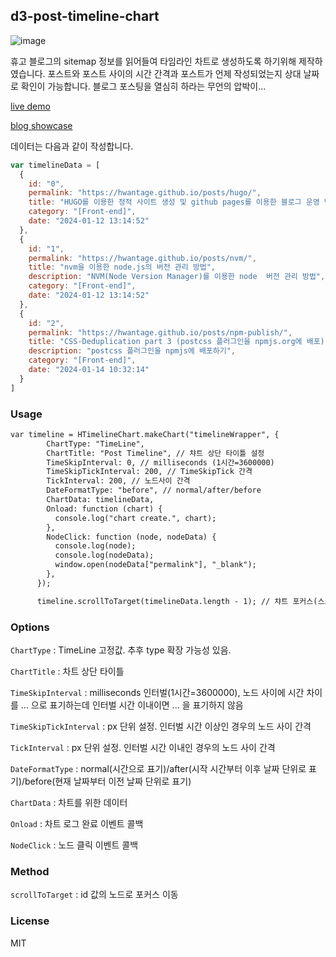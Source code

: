 
## d3-post-timeline-chart

![image](https://github.com/hwantage/d3-post-timeline-chart/assets/82494320/ac2a071e-e9db-4036-9f71-c8ad82e8ecc6)

휴고 블로그의 sitemap 정보를 읽어들여 타임라인 차트로 생성하도록 하기위해 제작하였습니다.
포스트와 포스트 사이의 시간 간격과 포스트가 언제 작성되었는지 상대 날짜로 확인이 가능합니다. 블로그 포스팅을 열심히 하라는 무언의 압박이...

[live demo](https://hwantage.github.io/d3-post-timeline-chart/timeline.html)

[blog showcase](https://hwantage.github.io/posts/)

데이터는 다음과 같이 작성합니다.
```js
var timelineData = [
  {
    id: "0",
    permalink: "https://hwantage.github.io/posts/hugo/",
    title: "HUGO를 이용한 정적 사이트 생성 및 github pages를 이용한 블로그 운영 방법",
    category: "[Front-end]",
    date: "2024-01-12 13:14:52"
  },
  {
    id: "1",
    permalink: "https://hwantage.github.io/posts/nvm/",
    title: "nvm을 이용한 node.js의 버전 관리 방법",
    description: "NVM(Node Version Manager)를 이용한 node  버전 관리 방법",
    category: "[Front-end]",
    date: "2024-01-12 13:14:52"
  },
  {
    id: "2",
    permalink: "https://hwantage.github.io/posts/npm-publish/",
    title: "CSS-Deduplication part 3 (postcss 플러그인을 npmjs.org에 배포)",
    description: "postcss 플러그인을 npmjs에 배포하기",
    category: "[Front-end]",
    date: "2024-01-14 10:32:14"
  }
]
```

### Usage
```html
var timeline = HTimelineChart.makeChart("timelineWrapper", {
        ChartType: "TimeLine",
        ChartTitle: "Post Timeline", // 챠트 상단 타이틀 설정
        TimeSkipInterval: 0, // milliseconds (1시간=3600000)
        TimeSkipTickInterval: 200, // TimeSkipTick 간격
        TickInterval: 200, // 노드사이 간격
        DateFormatType: "before", // normal/after/before
        ChartData: timelineData,
        Onload: function (chart) {
          console.log("chart create.", chart);
        },
        NodeClick: function (node, nodeData) {
          console.log(node);
          console.log(nodeData);
          window.open(nodeData["permalink"], "_blank");
        },
      });

      timeline.scrollToTarget(timelineData.length - 1); // 챠트 포커스(스크롤) 이동
```

### Options
`ChartType` : TimeLine 고정값. 추후 type 확장 가능성 있음.

`ChartTitle` : 차트 상단 타이틀

`TimeSkipInterval` : milliseconds 인터벌(1시간=3600000), 노드 사이에 시간 차이를 ... 으로 표기하는데 인터벌 시간 이내이면 ... 을 표기하지 않음

`TimeSkipTickInterval` : px 단위 설정. 인터벌 시간 이상인 경우의 노드 사이 간격

`TickInterval` : px 단위 설정. 인터벌 시간 이내인 경우의 노드 사이 간격

`DateFormatType` : normal(시간으로 표기)/after(시작 시간부터 이후 날짜 단위로 표기)/before(현재 날짜부터 이전 날짜 단위로 표기)

`ChartData` : 차트를 위한 데이터 

`Onload` : 차트 로그 완료 이벤트 콜백

`NodeClick` : 노드 클릭 이벤트 콜백

### Method
`scrollToTarget` : id 값의 노드로 포커스 이동

### License 
MIT
